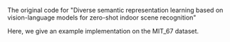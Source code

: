 The original code for "Diverse semantic representation learning based on vision-language models for zero-shot indoor scene recognition"

Here, we give an example implementation on the MIT_67 dataset.
